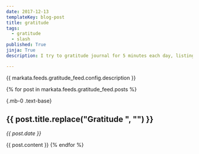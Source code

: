 ```yaml
---
date: 2017-12-13
templateKey: blog-post
title: gratitude
tags:
  - gratitude
  - slash
published: True
jinja: True
description: I try to gratitude journal for 5 minutes each day, listing at least one thing I am grateful for.

---
```


{{ markata.feeds.gratitude_feed.config.description }}

{% for post in markata.feeds.gratitude_feed.posts %}

{.mb-0 .text-base}

## {{ post.title.replace("Gratitude ", "") }}

_{{ post.date }}_

{{ post.content }}
{% endfor %}
